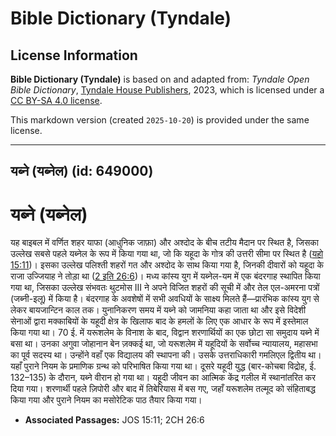 # Bible Dictionary (Tyndale)

## License Information

**Bible Dictionary (Tyndale)** is based on and adapted from: _Tyndale Open Bible Dictionary_, [Tyndale House Publishers](https://tyndaleopenresources.com/), 2023, which is licensed under a [CC BY-SA 4.0 license](https://creativecommons.org/licenses/by-sa/4.0/legalcode.en).

This markdown version (created `2025-10-20`) is provided under the same license.



--------------------------------

## यब्ने (यब्नेल) (id: 649000)

यब्ने (यब्नेल)
==============

यह बाइबल में वर्णित शहर याफा (आधुनिक जाफ़ा) और अश्दोद के बीच तटीय मैदान पर स्थित है, जिसका उल्लेख सबसे पहले यब्नेल के रूप में किया गया था, जो कि यहूदा के गोत्र की उत्तरी सीमा पर स्थित है ([यहो 15:11](https://ref.ly/Josh15:11))। इसका उल्लेख पलिश्ती शहरों गत और अश्दोद के साथ किया गया है, जिनकी दीवारों को यहूदा के राजा उज्जियाह ने तोड़ा था ([2 इति 26:6](https://ref.ly/2Chr26:6))। मध्य कांस्य युग में यब्नेल\-यम में एक बंदरगाह स्थापित किया गया था, जिसका उल्लेख संभवतः थुटमोस III ने अपने विजित शहरों की सूची में और तेल एल\-अमरना पत्रों (जब्नी\-इलू) में किया है। बंदरगाह के अवशेषों में सभी अवधियों के साक्ष्य मिलते हैं—प्रारंभिक कांस्य युग से लेकर बायजान्टिन काल तक। युनानिकरण समय में यब्ने को जामनिया कहा जाता था और इसे विदेशी सेनाओं द्वारा मक्काबियों के यहूदी क्षेत्र के खिलाफ बाद के हमलों के लिए एक आधार के रूप में इस्तेमाल किया गया था। 70 ई. में यरूशलेम के विनाश के बाद, विद्वान शरणार्थियों का एक छोटा सा समुदाय यब्ने में बसा था। उनका अगुवा जोहानान बेन ज़क्कई था, जो यरूशलेम में यहूदियों के सर्वोच्च न्यायालय, महासभा का पूर्व सदस्य था। उन्होंने वहाँ एक विद्यालय की स्थापना की। उसके उत्तराधिकारी गमलिएल द्वितीय था। यहाँ पुराने नियम के प्रमाणिक ग्रन्थ को परिभाषित किया गया था। दूसरे यहूदी युद्ध (बार\-कोचबा विद्रोह, ई. 132–135\) के दौरान, यब्ने वीरान हो गया था। यहूदी जीवन का आत्मिक केंद्र गलील में स्थानांतरित कर दिया गया। शरणार्थी पहले ज़िपोरी और बाद में तिबेरियास में बस गए, जहाँ यरूशलेम तल्मूद को संहिताबद्ध किया गया और पुराने नियम का मसोरेटिक पाठ तैयार किया गया।

* **Associated Passages:** JOS 15:11; 2CH 26:6

